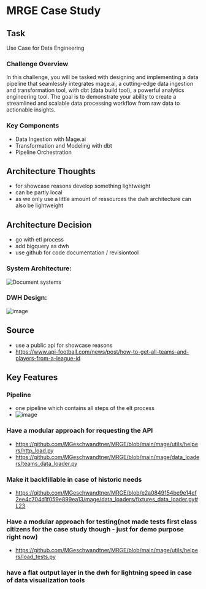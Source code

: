 # MRGE Case Study

## Task

Use Case for Data Engineering

### Challenge Overview

In this challenge, you will be tasked with designing and implementing a data pipeline that seamlessly integrates mage.ai, a cutting-edge data ingestion and transformation tool, with dbt (data build tool), a powerful analytics engineering tool. The goal is to demonstrate your ability to create a streamlined and scalable data processing workflow from raw data to actionable insights.


### Key Components

- Data Ingestion with Mage.ai
- Transformation and Modeling with dbt
- Pipeline Orchestration

## Architecture Thoughts

- for showcase reasons develop something lightweight
- can be partly local
- as we only use a little amount of ressources the dwh architecture can also be lightweight
  

## Architecture Decision
- go with etl process
- add bigquery as dwh
- use github for code documentation / revisiontool

### System Architecture:
![Document systems](https://github.com/MGeschwandtner/MRGE/assets/152589902/33ba999f-d550-4de9-9fee-76bc41ce5914)
### DWH Design:
![image](https://github.com/MGeschwandtner/MRGE/assets/152589902/615c7b1e-3672-4649-bc94-cbb0e0659968)


## Source 
- use a public api for showcase reasons
- https://www.api-football.com/news/post/how-to-get-all-teams-and-players-from-a-league-id

## Key Features
### Pipeline
- one pipeline which contains all steps of the elt process
- ![image](https://github.com/MGeschwandtner/MRGE/assets/152589902/9c2968ec-98fd-4bbe-bf4e-9db381ad0a4e)
### Have a modular approach for requesting the API
- https://github.com/MGeschwandtner/MRGE/blob/main/mage/utils/helpers/http_load.py
- https://github.com/MGeschwandtner/MRGE/blob/main/mage/data_loaders/teams_data_loader.py
### Make it backfillable in case of historic needs
- https://github.com/MGeschwandtner/MRGE/blob/e2a0849154be9e14ef2ee4c704d1f059e899ea13/mage/data_loaders/fixtures_data_loader.py#L23
### Have a modular approach for testing(not made tests first class citizens for the case study though - just for demo purpose right now)
- https://github.com/MGeschwandtner/MRGE/blob/main/mage/utils/helpers/load_tests.py

### have a flat output layer in the dwh for lightning speed in case of data visualization tools


